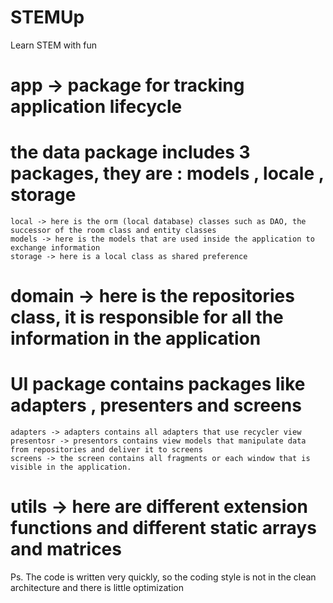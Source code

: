 # STEMUp
Learn STEM with fun

# app -> package for tracking application lifecycle

# the data package includes 3 packages, they are : models , locale , storage 
    local -> here is the orm (local database) classes such as DAO, the successor of the room class and entity classes
    models -> here is the models that are used inside the application to exchange information
    storage -> here is a local class as shared preference
    
# domain -> here is the repositories class, it is responsible for all the information in the application

# UI package contains packages like adapters , presenters and screens
    adapters -> adapters contains all adapters that use recycler view
    presentosr -> presentors contains view models that manipulate data from repositories and deliver it to screens
    screens -> the screen contains all fragments or each window that is visible in the application.
    
# utils -> here are different extension functions and different static arrays and matrices

Ps. The code is written very quickly, so the coding style is not in the clean architecture and there is little optimization
